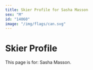 ```yaml
---
title: Skier Profile for Sasha Masson
sex: "M"
id: "14060"
image: "/img/flags/can.svg" 
---
```


# Skier Profile

This page is for: Sasha Masson.
    